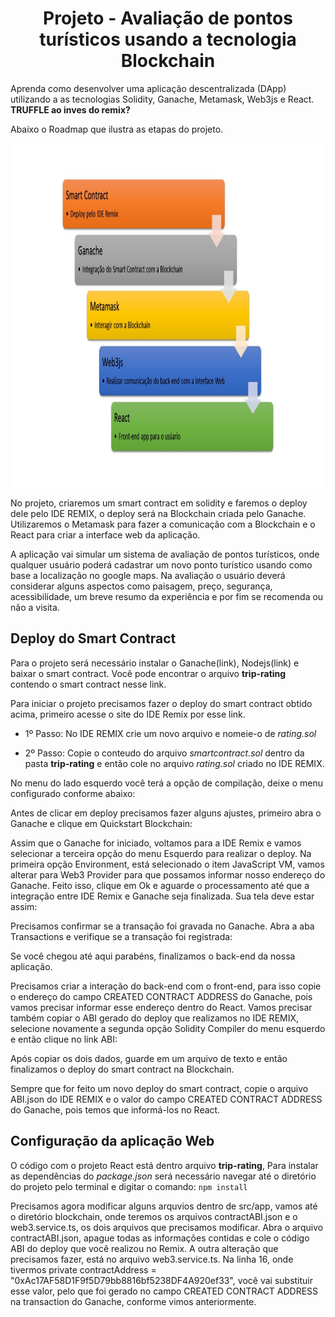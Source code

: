 <h1 align="center">Projeto - Avaliação de pontos turísticos usando a tecnologia Blockchain</h1>

Aprenda como desenvolver uma aplicação descentralizada (DApp) utilizando 
a as tecnologias Solidity, Ganache, Metamask, Web3js e React. **TRUFFLE ao inves do remix?**

Abaixo o Roadmap que ilustra as etapas do projeto.

<img src="roadmap.jpg" alt="roadmap" width="1100" height="550">

No projeto, criaremos um smart contract em solidity e faremos o deploy dele pelo IDE REMIX, o deploy será na Blockchain criada pelo Ganache.
Utilizaremos o Metamask para fazer a comunicação com a Blockchain e o React para criar a interface web da aplicação. 

A aplicação vai simular um sistema de avaliação de pontos turísticos, onde qualquer usuário poderá cadastrar um novo ponto turístico usando como base a localização no google maps. Na avaliação o usuário deverá considerar alguns aspectos como paisagem, preço, segurança, acessibilidade, um breve resumo da experiência e por fim se recomenda ou não a visita.


## Deploy do Smart Contract

Para o projeto será necessário instalar o Ganache(link), Nodejs(link) e baixar o smart contract.
Você pode encontrar o arquivo **trip-rating** contendo o smart contract nesse link. 

Para iniciar o projeto precisamos fazer o deploy do smart contract obtido acima, primeiro acesse o site do IDE Remix por esse link.

- 1º Passo:
No IDE REMIX crie um novo arquivo e nomeie-o de _rating.sol_

- 2º Passo:
Copie o conteudo do arquivo _smartcontract.sol_ dentro da pasta **trip-rating** e então cole no arquivo _rating.sol_ criado no IDE REMIX.

No menu do lado esquerdo você terá a opção de compilação, deixe o menu configurado conforme abaixo:





Antes de clicar em deploy precisamos fazer alguns ajustes, primeiro abra o Ganache e clique em Quickstart Blockchain:





Assim que o Ganache for iniciado, voltamos para a IDE Remix e vamos selecionar a terceira opção do menu Esquerdo para realizar o deploy. 
Na primeira opção Environment, está selecionado o item JavaScript VM, vamos alterar para Web3 Provider para que possamos informar nosso endereço do Ganache. 
Feito isso, clique em Ok e aguarde o processamento até que a integração entre IDE Remix e Ganache seja finalizada. Sua tela deve estar assim:







Precisamos confirmar se a transação foi gravada no Ganache. Abra a aba Transactions e verifique se a transação foi registrada:







Se você chegou até aqui parabéns, finalizamos o back-end da nossa aplicação. 

Precisamos criar a interação do back-end com o front-end, para isso copie o endereço do campo CREATED CONTRACT ADDRESS do Ganache, pois vamos precisar informar esse endereço dentro do React. Vamos precisar também copiar o ABI gerado do deploy que realizamos no IDE REMIX, selecione novamente a segunda opção Solidity Compiler do menu esquerdo e 
então clique no link ABI:







Após copiar os dois dados, guarde em um arquivo de texto e então finalizamos o deploy do smart contract na Blockchain.

Sempre que for feito um novo deploy do smart contract, copie o arquivo ABI.json do IDE REMIX e o valor do campo CREATED CONTRACT ADDRESS do Ganache, pois temos que informá-los no React.


## Configuração da aplicação Web

O código com o projeto React está dentro arquivo **trip-rating**, Para instalar as dependências do _package.json_ será necessário navegar até o diretório do projeto pelo terminal e digitar o comando:
``
npm install
``

Precisamos agora modificar alguns arquvios dentro de src/app, vamos até o 
diretório blockchain, onde teremos os arquivos contractABI.json e o web3.service.ts, os dois 
arquivos que precisamos modificar. Abra o arquivo contractABI.json, apague todas as 
informações contidas e cole o código ABI do deploy que você realizou no Remix. A outra 
alteração que precisamos fazer, está no arquivo web3.service.ts. Na linha 16, onde tivermos 
private contractAddress = "0xAc17AF58D1F9f5D79bb8816bf5238DF4A920ef33", você vai 
substituir esse valor, pelo que foi gerado no campo CREATED CONTRACT ADDRESS na 
transaction do Ganache, conforme vimos anteriormente.













